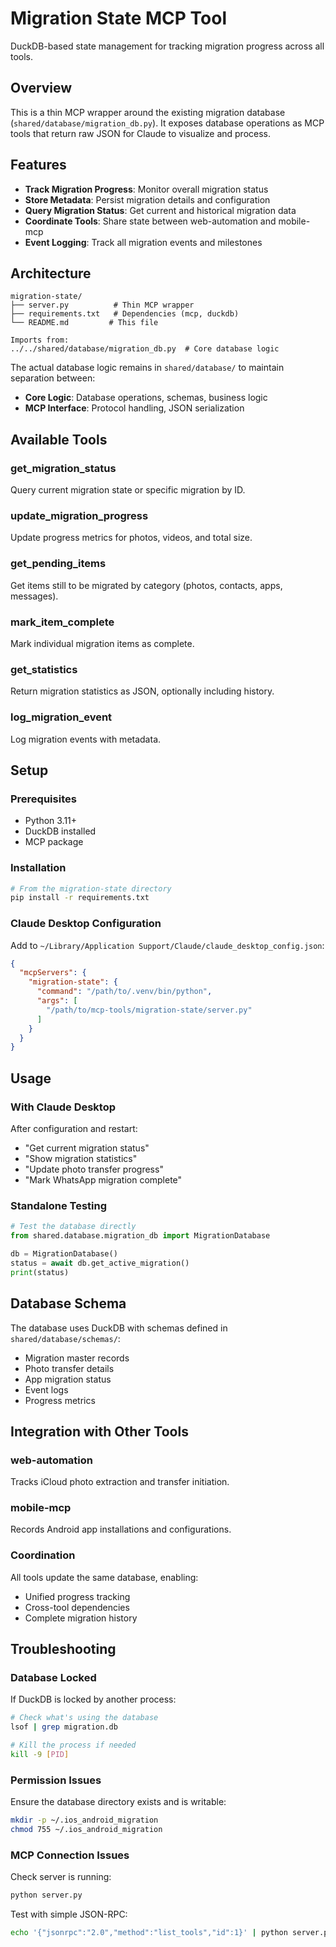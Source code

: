 # Migration State MCP Tool

DuckDB-based state management for tracking migration progress across all tools.

## Overview

This is a thin MCP wrapper around the existing migration database (`shared/database/migration_db.py`). It exposes database operations as MCP tools that return raw JSON for Claude to visualize and process.

## Features

- **Track Migration Progress**: Monitor overall migration status
- **Store Metadata**: Persist migration details and configuration
- **Query Migration Status**: Get current and historical migration data
- **Coordinate Tools**: Share state between web-automation and mobile-mcp
- **Event Logging**: Track all migration events and milestones

## Architecture

```
migration-state/
├── server.py          # Thin MCP wrapper
├── requirements.txt   # Dependencies (mcp, duckdb)
└── README.md         # This file

Imports from:
../../shared/database/migration_db.py  # Core database logic
```

The actual database logic remains in `shared/database/` to maintain separation between:
- **Core Logic**: Database operations, schemas, business logic
- **MCP Interface**: Protocol handling, JSON serialization

## Available Tools

### get_migration_status
Query current migration state or specific migration by ID.

### update_migration_progress
Update progress metrics for photos, videos, and total size.

### get_pending_items
Get items still to be migrated by category (photos, contacts, apps, messages).

### mark_item_complete
Mark individual migration items as complete.

### get_statistics
Return migration statistics as JSON, optionally including history.

### log_migration_event
Log migration events with metadata.

## Setup

### Prerequisites

- Python 3.11+
- DuckDB installed
- MCP package

### Installation

```bash
# From the migration-state directory
pip install -r requirements.txt
```

### Claude Desktop Configuration

Add to `~/Library/Application Support/Claude/claude_desktop_config.json`:

```json
{
  "mcpServers": {
    "migration-state": {
      "command": "/path/to/.venv/bin/python",
      "args": [
        "/path/to/mcp-tools/migration-state/server.py"
      ]
    }
  }
}
```

## Usage

### With Claude Desktop

After configuration and restart:
- "Get current migration status"
- "Show migration statistics"
- "Update photo transfer progress"
- "Mark WhatsApp migration complete"

### Standalone Testing

```python
# Test the database directly
from shared.database.migration_db import MigrationDatabase

db = MigrationDatabase()
status = await db.get_active_migration()
print(status)
```

## Database Schema

The database uses DuckDB with schemas defined in `shared/database/schemas/`:
- Migration master records
- Photo transfer details
- App migration status
- Event logs
- Progress metrics

## Integration with Other Tools

### web-automation
Tracks iCloud photo extraction and transfer initiation.

### mobile-mcp
Records Android app installations and configurations.

### Coordination
All tools update the same database, enabling:
- Unified progress tracking
- Cross-tool dependencies
- Complete migration history

## Troubleshooting

### Database Locked
If DuckDB is locked by another process:
```bash
# Check what's using the database
lsof | grep migration.db

# Kill the process if needed
kill -9 [PID]
```

### Permission Issues
Ensure the database directory exists and is writable:
```bash
mkdir -p ~/.ios_android_migration
chmod 755 ~/.ios_android_migration
```

### MCP Connection Issues
Check server is running:
```bash
python server.py
```

Test with simple JSON-RPC:
```bash
echo '{"jsonrpc":"2.0","method":"list_tools","id":1}' | python server.py
```